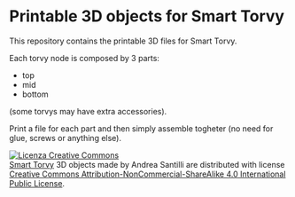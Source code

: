 <h1>Printable 3D objects for Smart Torvy</h1>
<p>This repository contains the printable 3D files for Smart Torvy.</p>
<p>Each torvy node is composed by 3 parts: </p>
<ul>
<li>top</li>
<li>mid</li>
<li>bottom</li>
</ul>
<p>(some torvys may have extra accessories). </p>
<p>Print a file for each part and then simply assemble togheter (no need for glue, screws or anything else).</p>
<a rel="license" href="http://creativecommons.org/licenses/by-nc-sa/4.0/"><img alt="Licenza Creative Commons" style="border-width:0" src="https://i.creativecommons.org/l/by-nc-sa/4.0/88x31.png" /></a><br /><span xmlns:dct="http://purl.org/dc/terms/" property="dct:title"><a href="http://smarttorvy.me/">Smart Torvy</a> 3D objects</span> made by<a xmlns:cc="http://creativecommons.org/ns#" property="cc:attributionName" rel="cc:attributionURL"> Andrea Santilli</a> are distributed with license <a rel="license" href="http://creativecommons.org/licenses/by-nc-sa/4.0/">Creative Commons Attribution-NonCommercial-ShareAlike 4.0 International Public License</a>.
